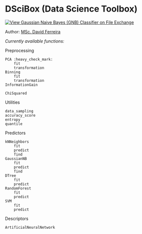 # DSciBox (Data Science Toolbox)

[![View Gaussian Naive Bayes (GNB) Classifier on File Exchange](https://www.mathworks.com/matlabcentral/images/matlab-file-exchange.svg)](https://www.mathworks.com/matlabcentral/fileexchange/76355-gaussian-naive-bayes-gnb-classifier)

Author: [MSc. David Ferreira](http://lattes.cnpq.br/3863655668683045)

*Currently available functions:*

Preprocessing
        
    PCA :heavy_check_mark:
        fit
        transformation
    Binning
        fit
        transformation
    InformationGain
        
    ChiSquared

Utilities

    data_sampling 
    accuracy_score  
    entropy 
    quantile
        
Predictors

    kNNeighbors
        fit
        predict
        find
    GaussianNB
        fit
        predict
        find
    DTree
        fit
        predict
    RandomForest
        fit
        predict
    SVM
        fit
        predict

Descriptors

    ArtificialNeuralNetwork
